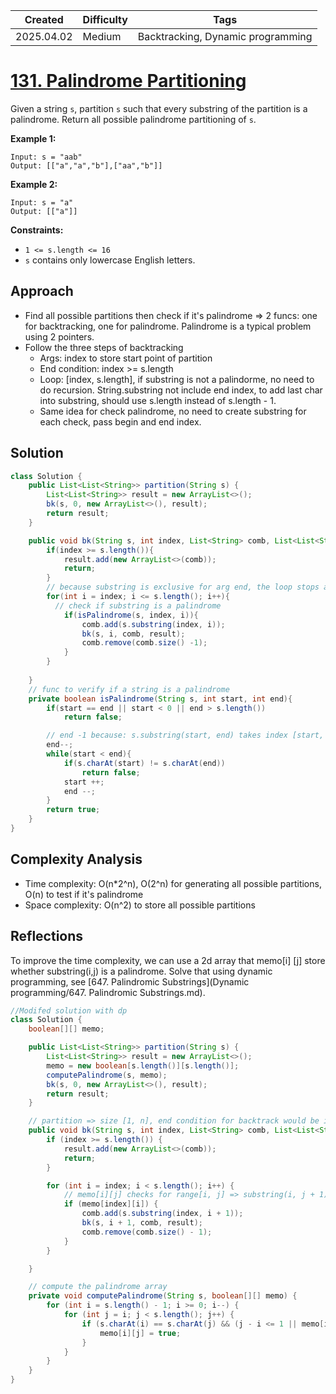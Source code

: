 | Created    | Difficulty | Tags                              |
| ---------- | ---------- | --------------------------------- |
| 2025.04.02 | Medium     | Backtracking, Dynamic programming |



# [131. Palindrome Partitioning](https://leetcode.com/problems/palindrome-partitioning/description/)

Given a string `s`, partition `s` such that every substring of the partition is a palindrome. Return all possible palindrome partitioning of `s`.

**Example 1:** 

```
Input: s = "aab"
Output: [["a","a","b"],["aa","b"]]
```

**Example 2:** 

```
Input: s = "a"
Output: [["a"]]
```

**Constraints:** 

- `1 <= s.length <= 16`
- `s` contains only lowercase English letters.

## Approach

- Find all possible partitions then check if it's palindrome => 2 funcs: one for backtracking, one for palindrome. Palindrome is a typical problem using 2 pointers.
- Follow the three steps of backtracking
  - Args: index to store start point of partition
  - End condition: index >= s.length
  - Loop: [index, s.length], if substring is not a palindorme, no need to do recursion. String.substring not include end index, to add last char into substring, should use s.length instead of s.length - 1. 
  - Same idea for check palindrome, no need to create substring for each check, pass begin and end index.
## Solution

```java
class Solution {
    public List<List<String>> partition(String s) {
        List<List<String>> result = new ArrayList<>();
        bk(s, 0, new ArrayList<>(), result);
        return result;
    }

    public void bk(String s, int index, List<String> comb, List<List<String>> result){
        if(index >= s.length()){
            result.add(new ArrayList<>(comb));
            return;
        }
        // because substring is exclusive for arg end, the loop stops at s.length()
        for(int i = index; i <= s.length(); i++){
          // check if substring is a palindrome
            if(isPalindrome(s, index, i)){
                comb.add(s.substring(index, i));
                bk(s, i, comb, result);
                comb.remove(comb.size() -1);
            }
        }
        
    }
    // func to verify if a string is a palindrome
    private boolean isPalindrome(String s, int start, int end){
        if(start == end || start < 0 || end > s.length())
            return false;

        // end -1 because: s.substring(start, end) takes index [start, end-1]
        end--;
        while(start < end){
            if(s.charAt(start) != s.charAt(end))
                return false;
            start ++;
            end --;
        }
        return true;
    }
}
```

## Complexity Analysis

- Time complexity: O(n*2^n), O(2^n) for generating all possible partitions, O(n) to test if it's palindrome
- Space complexity: O(n^2) to store all possible partitions

## Reflections

To improve the time complexity, we can use a 2d array that memo[i] [j] store whether substring(i,j) is a palindrome. Solve that using dynamic programming, see [647. Palindromic Substrings](Dynamic programming/647. Palindromic Substrings.md).

```java
//Modifed solution with dp
class Solution {
    boolean[][] memo;

    public List<List<String>> partition(String s) {
        List<List<String>> result = new ArrayList<>();
        memo = new boolean[s.length()][s.length()];
        computePalindrome(s, memo);
        bk(s, 0, new ArrayList<>(), result);
        return result;
    }

    // partition => size [1, n], end condition for backtrack would be index >n or current is not a palindrome
    public void bk(String s, int index, List<String> comb, List<List<String>> result) {
        if (index >= s.length()) {
            result.add(new ArrayList<>(comb));
            return;
        }

        for (int i = index; i < s.length(); i++) {
            // memo[i][j] checks for range[i, j] => substring(i, j + 1)
            if (memo[index][i]) {
                comb.add(s.substring(index, i + 1));
                bk(s, i + 1, comb, result);
                comb.remove(comb.size() - 1);
            }
        }

    }

    // compute the palindrome array
    private void computePalindrome(String s, boolean[][] memo) {
        for (int i = s.length() - 1; i >= 0; i--) {
            for (int j = i; j < s.length(); j++) {
                if (s.charAt(i) == s.charAt(j) && (j - i <= 1 || memo[i + 1][j - 1])) {
                    memo[i][j] = true;
                }
            }
        }
    }
}
```

